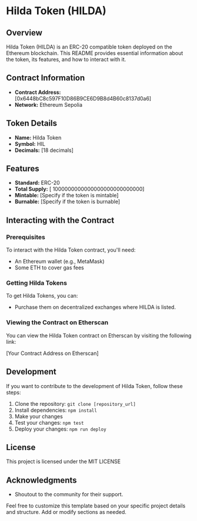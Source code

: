 # Hilda Token (HILDA)

## Overview

Hilda Token (HILDA) is an ERC-20 compatible token deployed on the Ethereum blockchain. This README provides essential information about the token, its features, and how to interact with it.

## Contract Information

- **Contract Address:** [0x6448bC8c597F10D86B9CE6D9B8d4B60c8137d0a6]
- **Network:** Ethereum Sepolia 

## Token Details

- **Name:** Hilda Token
- **Symbol:** HIL
- **Decimals:** [18 decimals]

## Features

- **Standard:** ERC-20
- **Total Supply:** [ 1000000000000000000000000000]
- **Mintable:** [Specify if the token is mintable]
- **Burnable:** [Specify if the token is burnable]

## Interacting with the Contract

### Prerequisites

To interact with the Hilda Token contract, you'll need:

- An Ethereum wallet (e.g., MetaMask)
- Some ETH to cover gas fees

### Getting Hilda Tokens

To get Hilda Tokens, you can:

- Purchase them on decentralized exchanges where HILDA is listed.

### Viewing the Contract on Etherscan

You can view the Hilda Token contract on Etherscan by visiting the following link:

[Your Contract Address on Etherscan]

## Development

If you want to contribute to the development of Hilda Token, follow these steps:

1. Clone the repository: `git clone [repository_url]`
2. Install dependencies: `npm install`
3. Make your changes
4. Test your changes: `npm test`
5. Deploy your changes: `npm run deploy`

## License

This project is licensed under the MIT LICENSE

## Acknowledgments

- Shoutout to the community for their support.

Feel free to customize this template based on your specific project details and structure. Add or modify sections as needed.
